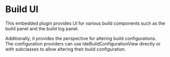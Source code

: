 # Build UI

This embedded plugin provides UI for various build components such as the build
panel and the build log panel.

Additionally, it provides the perspective for altering build configurations.
The configuration providers can use IdeBuildConfigurationView directly or with
subclasses to allow altering their build configuration.
